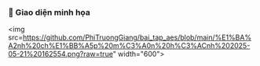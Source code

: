 ### 📸 Giao diện minh họa

<img src=https://github.com/PhiTruongGiang/bai_tap_aes/blob/main/%E1%BA%A2nh%20ch%E1%BB%A5p%20m%C3%A0n%20h%C3%ACnh%202025-05-21%20162554.png?raw=true" width="600">
